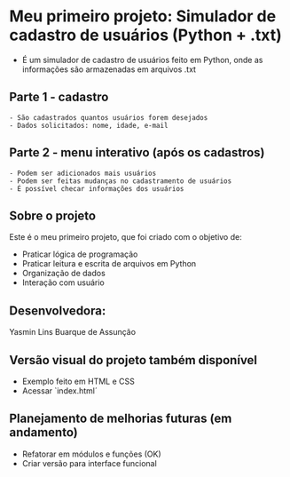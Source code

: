 # Meu primeiro projeto: Simulador de cadastro de usuários (Python + .txt)

- É um simulador de cadastro de usuários feito em Python, onde as informações são armazenadas em arquivos .txt

## Parte 1 - cadastro
    - São cadastrados quantos usuários forem desejados
    - Dados solicitados: nome, idade, e-mail

## Parte 2 - menu interativo (após os cadastros)
    - Podem ser adicionados mais usuários
    - Podem ser feitas mudanças no cadastramento de usuários
    - É possível checar informações dos usuários


## Sobre o projeto
Este é o meu primeiro projeto, que foi criado com o objetivo de:
- Praticar lógica de programação
- Praticar leitura e escrita de arquivos em Python
- Organização de dados
- Interação com usuário
  
## Desenvolvedora:
Yasmin Lins Buarque de Assunção 

## Versão visual do projeto também disponível
- Exemplo feito em HTML e CSS
- Acessar `index.html´

## Planejamento de melhorias futuras (em andamento)
- Refatorar em módulos e funções (OK)
- Criar versão para interface funcional
